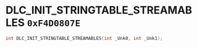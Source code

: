 # DLC_INIT_STRINGTABLE_STREAMABLES `0xF4D0807E`

```cpp
int DLC_INIT_STRINGTABLE_STREAMABLES(int _Unk0, int _Unk1);
```